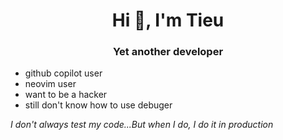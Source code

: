 

<h1 align="center">Hi 👋, I'm Tieu</h1>
<h3 align="center">Yet another developer</h3>

- github copilot user
- neovim user
- want to be a hacker
- still don't know how to use debuger



*I don't always test my code...But when I do, I do it in production*
